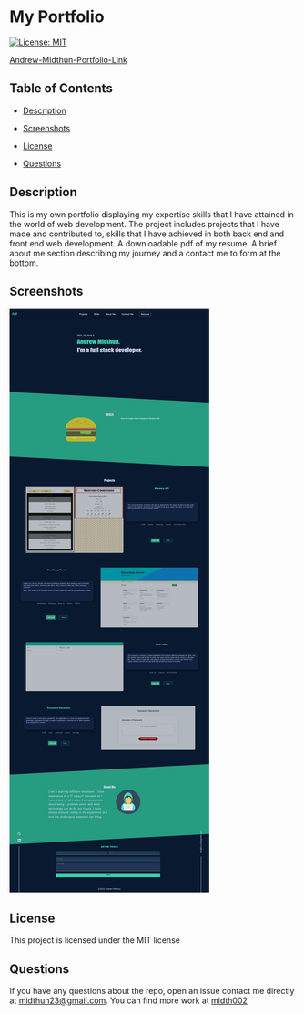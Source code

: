   # My Portfolio

   [![License: MIT](https://img.shields.io/badge/License-MIT-yellow.svg)](https://opensource.org/licenses/MIT)

   [Andrew-Midthun-Portfolio-Link](https://midth002.github.io/new-portfolio/)
  
  ## Table of Contents 

  * [Description](#description)
  
  * [Screenshots](#screenshots)

  * [License](#license)

  * [Questions](#questions)

  ## Description

  This is my own portfolio displaying my expertise skills that I have attained in the world of web development. The project includes projects that I have made and contributed to, skills that I have achieved in both back end and front end web development. A downloadable pdf of my resume. A brief about me section describing my journey and a contact me to form at the bottom.
  
  ## Screenshots
 
  ![Screenshots](./assets/images/screenshot.png)
  
  ## License

  This project is licensed under the MIT license 

  ## Questions
  
  If you have any questions about the repo, open an issue contact me directly at [midthun23@gmail.com](mailto:midthun23@gmail.com). You can find more work at [midth002](https://github.com/midth002)
  
